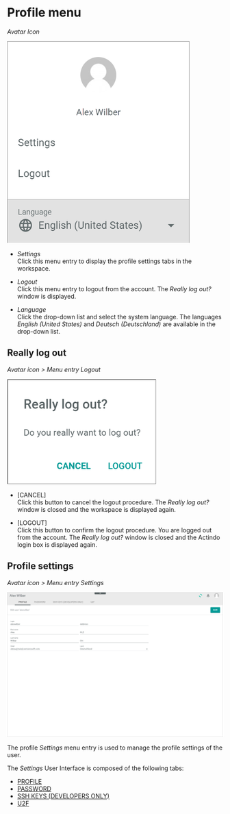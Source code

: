 # Profile menu

*Avatar Icon*

![Profile menu](../../Assets/Screenshots/Core1Platform/Profile.png "[Profile menu]")

- *Settings*   
    Click this menu entry to display the profile settings tabs in the workspace.    

- *Logout*   
    Click this menu entry to logout from the account. The *Really log out?* window is displayed.

- *Language*   
    Click the drop-down list and select the system language. The languages *English (United States)* and *Deutsch (Deutschland)* are available in the drop-down list.



## Really log out

*Avatar icon > Menu entry Logout*

![Really log out](../../Assets/Screenshots/Core1Platform/ReallyLogOut.png "[Really log out]")

- [CANCEL]   
    Click this button to cancel the logout procedure. The *Really log out?* window is closed and the workspace is displayed again.

- [LOGOUT]   
    Click this button to confirm the logout procedure. You are logged out from the account. The *Really log out?* window is closed and the Actindo login box is displayed again.



## Profile settings

*Avatar icon > Menu entry Settings*

![Profile settings](../../Assets/Screenshots/Core1Platform/ProfileSettings/Profile/Profile.png "[Profile settings]")

The profile *Settings* menu entry is used to manage the profile settings of the user.

The *Settings* User Interface is composed of the following tabs:
- [PROFILE](./01a_Profile.md)
- [PASSWORD](./01b_Password.md)
- [SSH KEYS (DEVELOPERS ONLY)](./01c_SSHKeys.md)
- [U2F](./01d_U2F.md)
